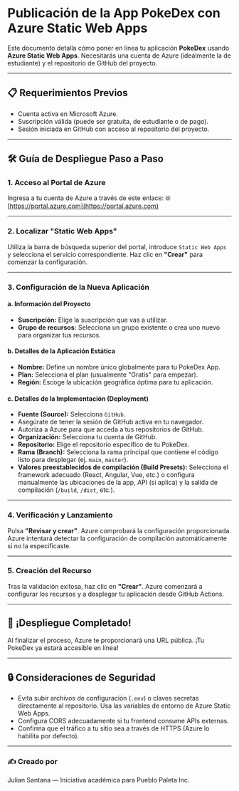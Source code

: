 # Publicación de la App PokeDex con Azure Static Web Apps

Este documento detalla cómo poner en línea tu aplicación **PokeDex** usando **Azure Static Web Apps**. Necesitarás una cuenta de Azure (idealmente la de estudiante) y el repositorio de GitHub del proyecto.

---

## 📋 Requerimientos Previos

-   Cuenta activa en Microsoft Azure.
-   Suscripción válida (puede ser gratuita, de estudiante o de pago).
-   Sesión iniciada en GitHub con acceso al repositorio del proyecto.

---

## 🛠️ Guía de Despliegue Paso a Paso

### 1. Acceso al Portal de Azure

Ingresa a tu cuenta de Azure a través de este enlace:
🌐 [https://portal.azure.com](https://portal.azure.com)

---

### 2. Localizar "Static Web Apps"

Utiliza la barra de búsqueda superior del portal, introduce `Static Web Apps` y selecciona el servicio correspondiente.
Haz clic en **"Crear"** para comenzar la configuración.

---

### 3. Configuración de la Nueva Aplicación

#### a. Información del Proyecto

-   **Suscripción:** Elige la suscripción que vas a utilizar.
-   **Grupo de recursos:** Selecciona un grupo existente o crea uno nuevo para organizar tus recursos.

#### b. Detalles de la Aplicación Estática

-   **Nombre:** Define un nombre único globalmente para tu PokeDex App.
-   **Plan:** Selecciona el plan (usualmente "Gratis" para empezar).
-   **Región:** Escoge la ubicación geográfica óptima para tu aplicación.

#### c. Detalles de la Implementación (Deployment)

-   **Fuente (Source):** Selecciona `GitHub`.
-   Asegúrate de tener la sesión de GitHub activa en tu navegador.
-   Autoriza a Azure para que acceda a tus repositorios de GitHub.
-   **Organización:** Selecciona tu cuenta de GitHub.
-   **Repositorio:** Elige el repositorio específico de tu PokeDex.
-   **Rama (Branch):** Selecciona la rama principal que contiene el código listo para desplegar (ej. `main`, `master`).
-   **Valores preestablecidos de compilación (Build Presets):** Selecciona el framework adecuado (React, Angular, Vue, etc.) o configura manualmente las ubicaciones de la app, API (si aplica) y la salida de compilación (`/build`, `/dist`, etc.).

---

### 4. Verificación y Lanzamiento

Pulsa **"Revisar y crear"**. Azure comprobará la configuración proporcionada.
Azure intentará detectar la configuración de compilación automáticamente si no la especificaste.

---

### 5. Creación del Recurso

Tras la validación exitosa, haz clic en **"Crear"**.
Azure comenzará a configurar los recursos y a desplegar tu aplicación desde GitHub Actions.

---

## 🎉 ¡Despliegue Completado!

Al finalizar el proceso, Azure te proporcionará una URL pública. ¡Tu PokeDex ya estará accesible en línea!

---

## 🔒 Consideraciones de Seguridad

-   Evita subir archivos de configuración (`.env`) o claves secretas directamente al repositorio. Usa las variables de entorno de Azure Static Web Apps.
-   Configura CORS adecuadamente si tu frontend consume APIs externas.
-   Confirma que el tráfico a tu sitio sea a través de HTTPS (Azure lo habilita por defecto).

---

### ✍️ Creado por

Julian Santana — Iniciativa académica para Pueblo Paleta Inc.
